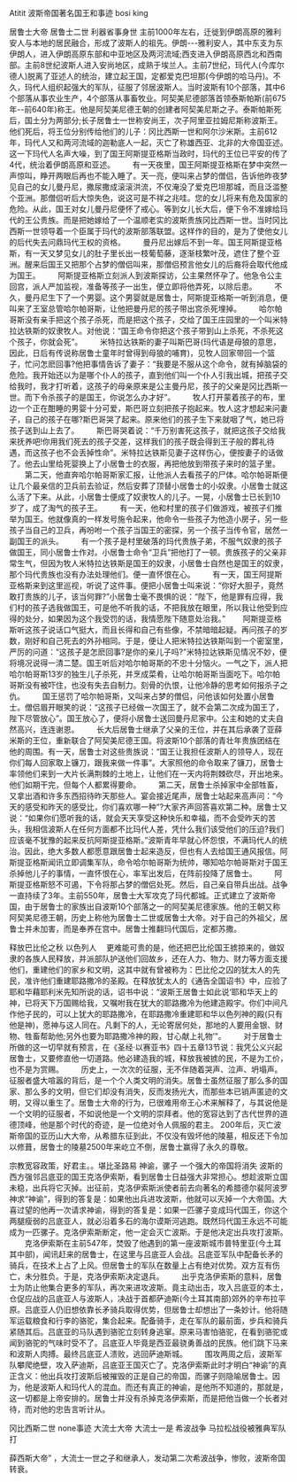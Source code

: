 Atitit 波斯帝国著名国王和事迹 bosi king

居鲁士大帝 居鲁士二世
利器省事身世
主前1000年左右，迁徙到伊朗高原的雅利安人与本地的居民融合，形成了波斯人的祖先。伊朗---雅利安人，其中东支为东伊朗人，进入伊朗高原东部和中亚地区及两河流域;西支进入伊朗高原西北和西南部。主前8世纪波斯人进入安尚地区，成熟于埃兰人。主前7世纪，玛代人(今库尔德人)脱离了亚述人的统治，建立起王国，定都爱克巴坦那(今伊朗的哈马丹)。不久，玛代人组织起强大的军队，征服了邻居波斯人。当时波斯有10个部落，其中6个部落从事农业生产，4个部落从事畜牧业。阿契美尼德部落首领泰斯帕斯(前675年--前640年)称王。他是阿契美尼德王朝的创建者阿契美尼斯之子。泰斯帕斯死后，国土分为两部分;长子居鲁士一世称安尚王，次子阿里亚拉姆尼斯称波斯王。他们死后，将王位分别传给他们的儿子：冈比西斯一世和阿尔沙米斯。主前612年，玛代人又和两河流域的迦勒底人一起，灭亡了称雄西亚、北非的大帝国亚述。这一下玛代人名声大噪，到了国王阿斯提亚格斯当政时，玛代的王位已平安的传了4代，统治着伊朗高原和亚述。
　　有一天夜里，国王阿斯提亚格斯在梦中突然一声惊叫，睁开两眼后再也不能入睡了。天一亮，便叫来占梦的僧侣，告诉他昨夜梦见自己的女儿曼丹尼，撒尿撒成滚滚洪流，不仅淹没了爱克巴坦那城，而且泛滥整个亚洲。那僧侣听后大惊失色，说这可是不祥之兆哇。您的女儿将来有危及国家的危险。从此，国王对女儿曼丹尼便怀了戒心。等到女儿长大后，便下令不准嫁给玛代的王公贵族。而是把她嫁给了一个温顺老实的波斯贵族冈比西斯一世。当时冈比西斯一世领导着一个臣属于玛代的波斯部落联盟。这样作的目的，是为了使他女儿的后代失去问鼎玛代王权的资格。
　　曼丹尼出嫁后不到一年。国王阿斯提亚格斯，有一天又梦见女儿的肚子里长出一枝葡萄藤，逐渐枝繁叶茂，遮住了整个亚洲。醒来后国王又把那个占梦的僧侣叫来，那僧侣预言他女儿的后裔将会取代他成为国王。
　　阿斯提亚格斯立刻派人到波斯探访，公主果然怀孕了。他急令公主回宫，派人严加监视，准备等孩子一出生，便立即将他弄死，以除后患。
　　不久，曼丹尼生下了一个男婴。这个男婴就是居鲁士，阿斯提亚格斯一听到消息，便叫来了王室总管哈尔帕哥斯，让他把曼丹尼的孩子带出宫杀死埋掉。
　　哈尔帕哥斯没有亲手把这个孩子杀死，而是把这个孩子，交给了国王庄园里的一个叫米特拉达铁斯的奴隶牧人。对他说：“国王命令你把这个孩子带到山上杀死，不杀死这个孩子，你就会死”。
　　米特拉达铁斯的妻子叫斯巴哥(玛代语是母狼的意思，因此，日后有传说称居鲁士童年时曾得到母狼的哺育)，见牧人回家带回一个篮子，忙问怎麽回事?他把事情告诉了妻子：“我要是不服从这个命令，就有掉脑袋的危险。我开始还以为是哪个仆人的孩子，直到他们叫一个仆人引我出城，把孩子交给我时，我才打听着，这孩子的母亲原来是公主曼丹尼，孩子的父亲是冈比西斯一世。而下令杀孩子的是国王，你说怎么办才好”。
　　牧人打开蒙着孩子的布，里边一个正在酣睡的男婴十分可爱，斯巴哥立刻把孩子抱起来。牧人这才想起来问妻子，自己的孩子在哪?斯巴哥哭了起来。原来他们的孩子生下来就咽了气，她已将孩子送到山上去了。
　　斯巴哥哭着说：“千万别害死这孩子，就把这孩子交给我来抚养吧!你用我们死去的孩子交差，这样我们的孩子既会得到王子般的葬礼待遇，而这孩子也不会丢掉性命”。米特拉达铁斯见妻子这样伤心，便按妻子的话做了。他去山里给死婴换上了小居鲁士的衣服，再把他放到带孩子来时的篮子里。
　　第二天，他直奔哈尔帕哥斯家汇报，让他派人去看孩子的尸体。哈尔帕哥斯便让几个最亲信的卫兵前去验证，然后安葬了顶替小居鲁士的小奴隶。小居鲁士就这么活了下来。从此，小居鲁士便成了奴隶牧人的儿子。一晃，小居鲁士已长到10岁了，成了淘气的孩子王。
　　有一天，他和村里的孩子们做游戏，被孩子们推举为国王。他就像真的一样发号施令起来，他命令一些孩子为他造小房子，另一些孩子当自己的卫兵，再吩咐一个孩子当国王的密探，另一个孩子当传令官，居然一副国王的派头。
　　有一个孩子是村里破落的玛代贵族子弟，不服气奴隶的孩子做国王，同小居鲁士作对。小居鲁士命令“卫兵”把他打了一顿。贵族孩子的父亲非常生气，但因为牧人米特拉达铁斯是国王的奴隶，小居鲁士自然也是国王的奴隶，那个玛代贵族也没有办法处理他们。便一直怀恨在心。
　　有一天，国王阿提斯亚格斯来到这里巡视，听说了这件事。便把小居鲁士叫来说：“你好大胆子，竟然敢打贵族的儿子，该当何罪?”小居鲁士毫不畏惧的说：“陛下，他是罪有应得，我们村的孩子选我做国王，可是他不听我的话，不把我放在眼里，所以我让他受到应得的处分，如果因为这个我受罚的话，我情愿陛下随意处治我。”
　　阿斯提亚格斯听这孩子说话口气挺大，而且长得和自己有些像，不禁暗暗起疑。再问孩子的岁数，刚好和自己死去的外孙相同。于是，便让人把米特拉达铁斯叫到一个密室里，严厉的问道：“这孩子是怎麽回事?是你的亲儿子吗?”米特拉达铁斯见情况不妙，便将境况说得一清二楚。国王听后对哈尔帕哥斯的不忠十分恼火。一气之下，派人把哈尔帕哥斯13岁的独生儿子杀死，并烹成菜肴，让哈尔帕哥斯当面吃下。哈尔帕哥斯没有被吓住，也没有失去自制力。刻骨的仇恨，让他冷静的思考如何报杀子之仇。
　　国王惩罚了哈尔帕哥斯，又叫来占梦的僧侣，问他该如何处置小居鲁士。僧侣眉开眼笑的说：“这孩子已经做一次国王了，就不会第二次成为国王了，陛下尽管放心”。国王放心了，便将小居鲁士送回曼丹尼家中。公主和她的丈夫自然高兴，连连谢恩。
　　长大后居鲁士继承了父亲的王位，并在其后承袭了亚薛米斯的王位，重新联合了阿契美尼德王国。将波斯10个部落的青壮年贵族团结在他的周围。有一天，居鲁士对这些贵族说：“国王让我担任波斯人的领导人，现在你们每人回家取上镰刀，跟我来做一件事”。大家照他的命令取来了镰刀，居鲁士率领他们来到一大片长满荆棘的土地上，让他们在一天内将荆棘砍尽，开出地来。他们如期干完，但每个人都累得要命。
　　第二天，居鲁士杀掉家中全部牲畜，又拿出酒和许多东西招待昨天那些人。宴会接近尾声，居鲁士站起来高声问：“今天的感受和昨天的感受比，你们喜欢哪一种”?大家齐声回答喜欢第二种。居鲁士又说：“如果你们愿听我的话，就会天天享受这种快乐和幸福，而不会受昨天的苦头，我相信波斯人在任何方面都不比玛代人差，凭什么我们该受他们的压迫?我们应该毫不犹豫的起来反抗阿斯提亚格斯。”波斯青年早就心怀怨恨，不满玛代人的统治。因此，绝大多数人都愿意跟居鲁士起来造反，但也有人去给国王通风报信。阿斯提亚格斯闻讯立即调集军队，命令哈尔帕哥斯为统帅，哪知哈尔帕哥斯对于国王杀掉他儿子的事情，一直怀恨在心，率军出发后，在阵前投降了居鲁士。
　　阿斯提亚格斯怒不可遏，下令将那占梦的僧侣处死。然后，自己亲自带兵出战。战争一直持续了3年。主前550年，居鲁士大军攻克了玛代都城。正式建立了波斯帝国，由于居鲁士的家族出自波斯10个部落之一的阿契美尼德家族。他的王朝又称阿契美尼德王朝，历史上称他为居鲁士二世或居鲁士大帝。对于自己的外祖父，居鲁士并未加害，而是奉养在宫中。居鲁士推翻玛代国后，定都苏撒。

释放巴比伦之秋 以色列人
　更难能可贵的是，他还把巴比伦国王掳掠来的，做奴隶的各族人民释放，并派部队护送他们回故乡，还在人力、物力、财力等方面支援他们，重建他们的家乡和文明，这其中就有曾被称为：巴比伦之囚的犹太人的先民，准许他们重建耶路撒冷的圣殿。在释放犹太人的《通告全国诏书》中，应验了耶和华藉耶利米先知所说的话，诏书中说：“波斯王居鲁士如此说‘耶和华天上的神，已将天下万国赐给我，又嘱咐我在犹大的耶路撒冷为他建造殿宇。你们中间凡作他子民的，可以上犹大的耶路撒冷，在耶路撒冷重建耶和华以色列神的殿(只有他是神)，愿神与这人同在。凡剩下的人，无论寄居何处，那地的人要用金银、财物、牲畜帮助他;另外也要为耶路撒冷神的殿，甘心献上礼物’”。
　　对于居鲁士所做的这一切早就有预言，在《圣经·以赛亚书》四十五章13节说：我凭公义兴起居鲁士，又要修直他一切道路。他必建造我的城，释放我被掳的民，不是为工价，也不是为赏赐。
　　历史上，一次次的征服，无不伴随着哭声、泣声、坍塌声。征服者盛大喧嚣的背后，是一个个人类文明的消失。居鲁士虽然征服了那么多的国家、那么多的文明，但它们却没有消失，反而发扬光大，而那些本已销声匿迹的文明，又得以重生了。居鲁士大帝的行为，已很难用帝王心术来解释了，与其说他是一个文明的征服者，不如说他是一个文明的崇拜者。他的宽容达到了古代世界的道德顶峰，他是那个时代的奇迹，是一位绝对令人佩服的君主。
200年后，灭亡波斯帝国的亚历山大大帝，从希腊东征到此，不仅没有毁坏他的陵墓，相反还下令加以修葺，居鲁士的陵墓2500年来屹立不倒，居鲁士赢得了永久的尊敬。

宗教宽容政策，好君主。。堪比圣路易
神谕，骡子 一个强大的帝国将消失
波斯的西方强邻吕底亚的国王克洛伊索斯，看到居鲁士日益强大非常担心。想趁波斯立国未稳，出兵将它灭掉。出征前，克洛伊索斯派使者前去向著名的希腊德尔裴阿波罗神求“神谕”，得到的答复是：如果他出兵进攻波斯，他就可以灭掉一个大帝国。大喜过望的他再一次请求神谕，得到的答复是：如果一匹骡子变成玛代国王，你这个两腿瘦弱的吕底亚人，就必沿着多石的海尔谟斯河逃跑。既然玛代国王永远不可能成为一匹骡子。克洛伊索斯断定，他一定会灭亡波斯。于是他决定出兵攻打波斯。
　　克洛伊索斯在主前547年，焚毁了他遇到的第一座波斯城市普特里亚(今土耳其中部)，闻讯赶来的居鲁士，在这里与吕底亚人会战。吕底亚军队中配备长矛的骑兵，在技术上占了上风。但居鲁士的军队在数量上占有绝对优势。双方互有伤亡，未分胜负。于是，克洛伊索斯决定退兵。
　　出乎克洛伊索斯的意料，居鲁士为防止他集合更多的军队，再次来进攻波斯。竟主动出击，攻入吕底亚的本土，仓促应战的吕底亚人与波斯人，决战于首都萨迪斯(今土耳其南部)郊外的辛布拉平原。吕底亚人仍旧想依靠长矛骑兵取得优势，但居鲁士却想出了一条妙计。他将随军运载粮食和行李的骆驼，集合起来。配备骑手，走在军队的最前面，步兵和骑兵紧随其后。吕底亚的马队遇到骆驼立刻转身逃窜。原来马害怕骆驼，在看到骆驼或闻到骆驼的气味时受不了。吕底亚人毕竟是西亚最骁勇善战的民族。他们跳下马来和波斯人肉搏。最终吕底亚人溃败，逃回萨迪斯城。
　　围攻两周之后，波斯军队攀爬绝壁，攻入萨迪斯，吕底亚王国灭亡了。克洛伊索斯此时才明白“神谕”的真正含义：他出兵攻打波斯后被摧毁的正是自己的帝国，而骡子则隐喻居鲁士。因为，他是波斯人和玛代人的混血。而还有真正的神谕，是他所不知道的，那就是，这一切都是上帝安排的。居鲁士并没有杀掉克洛伊索斯，而是把他当做一个长者对待，而对他的忠告言听计从。

冈比西斯二世 none事迹
大流士大帝 大流士一是
希波战争 马拉松战役被雅典军队打

薛西斯大帝”
，大流士一世之子和继承人，发动第二次希波战争，惨败，波斯帝国转衰。
